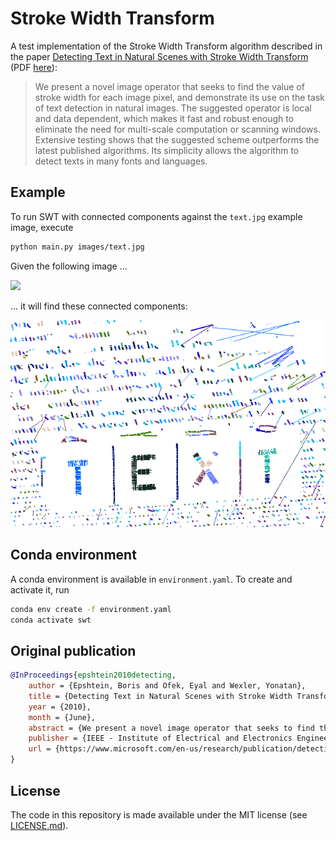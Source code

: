 # Stroke Width Transform

A test implementation of the Stroke Width Transform algorithm
described in the paper [Detecting Text in Natural Scenes with Stroke Width Transform](https://www.microsoft.com/en-us/research/publication/detecting-text-in-natural-scenes-with-stroke-width-transform/) (PDF [here](paper/201020CVPR20TextDetection.pdf)):

> We present a novel image operator that seeks to find the value of stroke width for each image pixel, and demonstrate its use on the task of text detection in natural images. The suggested operator is local and data dependent, which makes it fast and robust enough to eliminate the need for multi-scale computation or scanning windows. Extensive testing shows that the suggested scheme outperforms the latest published algorithms. Its simplicity allows the algorithm to detect texts in many fonts and languages.

## Example

To run SWT with connected components against the `text.jpg` example image, execute

```bash
python main.py images/text.jpg
```

Given the following image ...

![](images/text.jpg)

... it will find these connected components:

![](.readme/connected-components.png)

## Conda environment

A conda environment is available in `environment.yaml`. To create and activate it, run

```bash
conda env create -f environment.yaml
conda activate swt
```

## Original publication

```bibtex
@InProceedings{epshtein2010detecting,
    author = {Epshtein, Boris and Ofek, Eyal and Wexler, Yonatan},
    title = {Detecting Text in Natural Scenes with Stroke Width Transform},
    year = {2010},
    month = {June},
    abstract = {We present a novel image operator that seeks to find the value of stroke width for each image pixel, and demonstrate its use on the task of text detection in natural images. The suggested operator is local and data dependent, which makes it fast and robust enough to eliminate the need for multi-scale computation or scanning windows. Extensive testing shows that the suggested scheme outperforms the latest published algorithms. Its simplicity allows the algorithm to detect texts in many fonts and languages.},
    publisher = {IEEE - Institute of Electrical and Electronics Engineers},
    url = {https://www.microsoft.com/en-us/research/publication/detecting-text-in-natural-scenes-with-stroke-width-transform/},
}
```

## License

The code in this repository is made available under the MIT license (see [LICENSE.md](LICENSE.md)).
